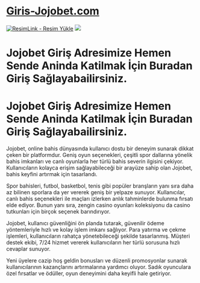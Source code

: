 # <a href="https://l24.im/WH5d">Giris-Jojobet.com</a>

<meta charset="UTF-8">
    <meta name="viewport" content="width=device-width, initial-scale=1.0">
</head>
<body>
<a href="https://l24.im/WH5d" title="ResimLink - Resim Yükle"><img src="https://r.resimlink.com/nLk2ORyP.jpg" title="ResimLink - Resim Yükle" alt="ResimLink - Resim Yükle"></a>
<a href="https://l24.im/WH5d">
    <img src="https://r.resimlink.com/cIsTDQheZb.jpg" />
</a>
</a>
  
  # Jojobet Giriş Adresimize Hemen Sende Aninda Katilmak İçin Buradan Giriş Sağlayabailirsiniz.

# Jojobet Giriş Adresimize Hemen Sende Aninda Katilmak İçin Buradan Giriş Sağlayabailirsiniz.

Jojobet, online bahis dünyasında kullanıcı dostu bir deneyim sunarak dikkat çeken bir platformdur. Geniş oyun seçenekleri, çeşitli spor dallarına yönelik bahis imkanları ve canlı oyunlarla her türlü bahis severin ilgisini çekiyor. Kullanıcıların kolayca erişim sağlayabileceği bir arayüze sahip olan Jojobet, bahis keyfini artırmak için tasarlandı.

Spor bahisleri, futbol, basketbol, tenis gibi popüler branşların yanı sıra daha az bilinen sporlara da yer vererek geniş bir yelpaze sunuyor. Kullanıcılar, canlı bahis seçenekleri ile maçları izlerken anlık tahminlerde bulunma fırsatı elde ediyor. Bunun yanı sıra, zengin casino oyunları koleksiyonu da casino tutkunları için birçok seçenek barındırıyor.

Jojobet, kullanıcı güvenliğini ön planda tutarak, güvenilir ödeme yöntemleriyle hızlı ve kolay işlem imkanı sağlıyor. Para yatırma ve çekme işlemleri, kullanıcıların rahatça yönetebileceği şekilde tasarlanmış. Müşteri destek ekibi, 7/24 hizmet vererek kullanıcıların her türlü sorusuna hızlı cevaplar sunuyor.

Yeni üyelere cazip hoş geldin bonusları ve düzenli promosyonlar sunarak kullanıcılarının kazançlarını artırmalarına yardımcı oluyor. Sadık oyunculara özel fırsatlar ve ödüller, oyun deneyimini daha keyifli hale getiriyor.
